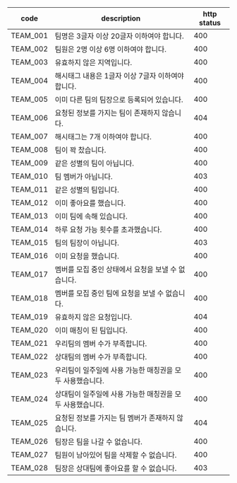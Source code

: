| code     | description                      | http status |
|----------|----------------------------------|-------------|
| TEAM_001 | 팀명은 3글자 이상 20글자 이하여야 합니다.        | 400         
| TEAM_002 | 팀원은 2명 이상 6명 이하여야 합니다.           | 400         
| TEAM_003 | 유효하지 않은 지역입니다.                   | 400         
| TEAM_004 | 해시태그 내용은 1글자 이상 7글자 이하여야 합니다.    | 400         
| TEAM_005 | 이미 다른 팀의 팀장으로 등록되어 있습니다.         | 400         
| TEAM_006 | 요청된 정보를 가지는 팀이 존재하지 않습니다.        | 404         
| TEAM_007 | 해시태그는 7개 이하여야 합니다.               | 400         
| TEAM_008 | 팀이 꽉 찼습니다.                       | 400         
| TEAM_009 | 같은 성별의 팀이 아닙니다.                  | 400         
| TEAM_010 | 팀 멤버가 아닙니다.                      | 403         
| TEAM_011 | 같은 성별의 팀입니다.                     | 400         
| TEAM_012 | 이미 좋아요를 했습니다.                    | 400         
| TEAM_013 | 이미 팀에 속해 있습니다.                   | 400         
| TEAM_014 | 하루 요청 가능 횟수를 초과했습니다.             | 400         
| TEAM_015 | 팀의 팀장이 아닙니다.                     | 403         
| TEAM_016 | 이미 요청을 했습니다.                     | 400         
| TEAM_017 | 멤버를 모집 중인 상태에서 요청을 보낼 수 없습니다.    | 400         
| TEAM_018 | 멤버를 모집 중인 팀에 요청을 보낼 수 없습니다.      | 400         
| TEAM_019 | 유효하지 않은 요청입니다.                   | 404         
| TEAM_020 | 이미 매칭이 된 팀입니다.                   | 400         
| TEAM_021 | 우리팀의 멤버 수가 부족합니다.                | 400         
| TEAM_022 | 상대팀의 멤버 수가 부족합니다.                | 400         
| TEAM_023 | 우리팀이 일주일에 사용 가능한 매칭권을 모두 사용했습니다. | 400         
| TEAM_024 | 상대팀이 일주일에 사용 가능한 매칭권을 모두 사용했습니다. | 400         
| TEAM_025 | 요청된 정보를 가지는 팀 멤버가 존재하지 않습니다.     | 404         
| TEAM_026 | 팀장은 팀을 나갈 수 없습니다.                | 400         
| TEAM_027 | 팀원이 남아있어 팀을 삭제할 수 없습니다.          | 400         
| TEAM_028 | 팀장은 상대팀에 좋아요를 할 수 없습니다.          | 403         